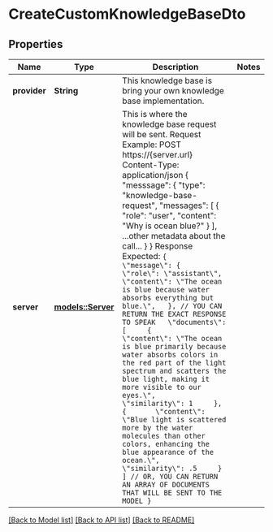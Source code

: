 # CreateCustomKnowledgeBaseDto

## Properties

Name | Type | Description | Notes
------------ | ------------- | ------------- | -------------
**provider** | **String** | This knowledge base is bring your own knowledge base implementation. | 
**server** | [**models::Server**](Server.md) | This is where the knowledge base request will be sent.  Request Example:  POST https://{server.url} Content-Type: application/json  {   \"messsage\": {     \"type\": \"knowledge-base-request\",     \"messages\": [       {         \"role\": \"user\",         \"content\": \"Why is ocean blue?\"       }     ],     ...other metadata about the call...   } }  Response Expected: ``` {   \"message\": {      \"role\": \"assistant\",      \"content\": \"The ocean is blue because water absorbs everything but blue.\",   }, // YOU CAN RETURN THE EXACT RESPONSE TO SPEAK   \"documents\": [     {       \"content\": \"The ocean is blue primarily because water absorbs colors in the red part of the light spectrum and scatters the blue light, making it more visible to our eyes.\",       \"similarity\": 1     },     {       \"content\": \"Blue light is scattered more by the water molecules than other colors, enhancing the blue appearance of the ocean.\",       \"similarity\": .5     }   ] // OR, YOU CAN RETURN AN ARRAY OF DOCUMENTS THAT WILL BE SENT TO THE MODEL } ``` | 

[[Back to Model list]](../README.md#documentation-for-models) [[Back to API list]](../README.md#documentation-for-api-endpoints) [[Back to README]](../README.md)


